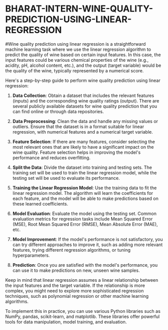 # BHARAT-INTERN-WINE-QUALITY-PREDICTION-USING-LINEAR-REGRESSION
#Wine quality prediction using linear regression is a straightforward machine learning task where we use the linear regression algorithm to predict the quality of wine based on certain input features. In this case, the input features could be various chemical properties of the wine (e.g., acidity, pH, alcohol content, etc.), and the output (target variable) would be the quality of the wine, typically represented by a numerical score.

Here's a step-by-step guide to perform wine quality prediction using linear regression:

1. **Data Collection**: Obtain a dataset that includes the relevant features (inputs) and the corresponding wine quality ratings (output). There are several publicly available datasets for wine quality prediction that you can find online or through data repositories.

2. **Data Preprocessing**: Clean the data and handle any missing values or outliers. Ensure that the dataset is in a format suitable for linear regression, with numerical features and a numerical target variable.

3. **Feature Selection**: If there are many features, consider selecting the most relevant ones that are likely to have a significant impact on the wine quality. Feature selection helps in improving the model's performance and reduces overfitting.

4. **Split the Data**: Divide the dataset into training and testing sets. The training set will be used to train the linear regression model, while the testing set will be used to evaluate its performance.

5. **Training the Linear Regression Model**: Use the training data to fit the linear regression model. The algorithm will learn the coefficients for each feature, and the model will be able to make predictions based on these learned coefficients.

6. **Model Evaluation**: Evaluate the model using the testing set. Common evaluation metrics for regression tasks include Mean Squared Error (MSE), Root Mean Squared Error (RMSE), Mean Absolute Error (MAE), etc.

7. **Model Improvement**: If the model's performance is not satisfactory, you can try different approaches to improve it, such as adding more relevant features, trying different regression algorithms, or tuning hyperparameters.

8. **Prediction**: Once you are satisfied with the model's performance, you can use it to make predictions on new, unseen wine samples.

Keep in mind that linear regression assumes a linear relationship between the input features and the target variable. If the relationship is more complex, you might need to explore more sophisticated regression techniques, such as polynomial regression or other machine learning algorithms.

To implement this in practice, you can use various Python libraries such as NumPy, pandas, scikit-learn, and matplotlib. These libraries offer powerful tools for data manipulation, model training, and evaluation.

